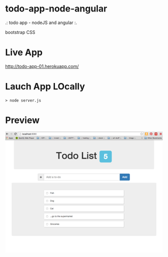 # todo-app-node-angular
.: todo app - nodeJS and angular :.

bootstrap CSS

# Live App
http://todo-app-01.herokuapp.com/

# Lauch App LOcally
```
> node server.js
```

# Preview
<img border="0" width="624" id="Picture 1" src="https://github.com/stannesi/todo-app-node-angular/blob/master/ScreenShot-01.png" />

